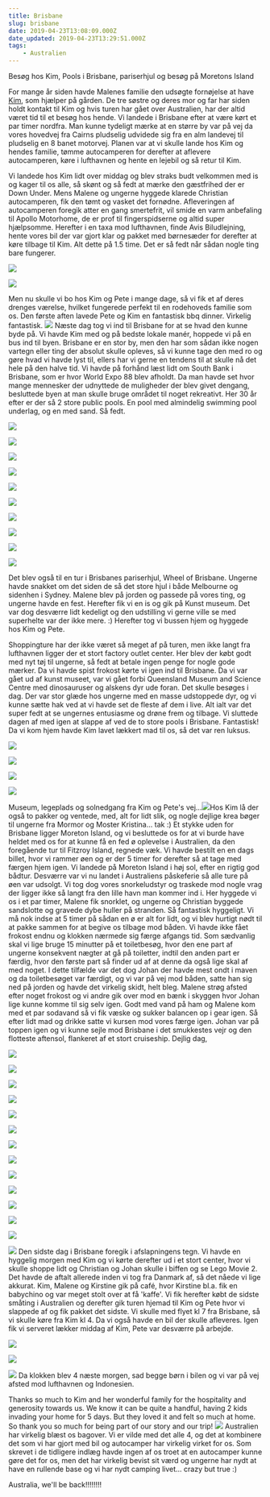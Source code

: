 ```yaml
---
title: Brisbane
slug: brisbane
date: 2019-04-23T13:08:09.000Z
date_updated: 2019-04-23T13:29:51.000Z
tags: 
    - Australien
---
```


Besøg hos Kim, Pools i Brisbane, pariserhjul og besøg på Moretons Island

For mange år siden havde Malenes familie den udsøgte fornøjelse at have [Kim](https://www.facebook.com/kim.yeates.3), som hjælper på gården. De tre søstre og deres mor og far har siden holdt kontakt til Kim og hvis turen har gået over Australien, har der altid været tid til et besøg hos hende. Vi landede i Brisbane efter at være kørt et par timer nordfra. Man kunne tydeligt mærke at en større by var på vej da vores hovedvej fra Cairns pludselig udvidede sig fra en alm landevej til pludselig en 8 banet motorvej. Planen var at vi skulle lande hos Kim og hendes familie, tømme autocamperen for derefter at aflevere autocamperen, køre i lufthavnen og hente en lejebil og så retur til Kim.

Vi landede hos Kim lidt over middag og blev straks budt velkommen med is og kager til os alle, så skønt og så fedt at mærke den gæstfrihed der er Down Under. Mens Malene og ungerne hyggede klarede Christian autocamperen, fik den tømt og vasket det fornødne. Afleveringen af autocamperen foregik atter en gang smertefrit, vil smide en varm anbefaling til Apollo Motorhome, de er prof til fingerspidserne og altid super hjælpsomme. 
Herefter i en taxa mod lufthavnen, finde Avis Biludlejning, hente vores bil der var gjort klar og pakket med børnesæder for derefter at køre tilbage til Kim. Alt dette på 1.5 time. Det er så fedt når sådan nogle ting bare fungerer.

![](/../../assets/images/2019/04/IMG_0001-3.jpg)

![](/../../assets/images/2019/04/IMG_0002-4.jpg)

Men nu skulle vi bo hos Kim og Pete i mange dage, så vi fik et af deres drenges værelse, hvilket fungerede perfekt til en rodehoveds familie som os. 
Den første aften lavede Pete og Kim en fantastisk bbq dinner. Virkelig fantastisk.
![](/../../assets/images/2019/04/IMG_0003-3.jpg)
Næste dag tog vi ind til Brisbane for at se hvad den kunne byde på. Vi havde Kim med og på bedste lokale manér, hoppede vi på en bus ind til byen. Brisbane er en stor by, men den har som sådan ikke nogen vartegn eller ting der absolut skulle opleves, så vi kunne tage den med ro og gøre hvad vi havde lyst til, ellers har vi gerne en tendens til at skulle nå det hele på den halve tid. Vi havde på forhånd læst lidt om South Bank i Brisbane, som er hvor World Expo 88 blev afholdt. Da man havde set hvor mange mennesker der udnyttede de muligheder der blev givet dengang, besluttede byen at man skulle bruge området til noget rekreativt. Her 30 år efter er der så 2 store public pools. En pool med almindelig swimming pool underlag, og en med sand. Så fedt. 

![](/../../assets/images/2019/04/IMG_0004-5.jpg)

![](/../../assets/images/2019/04/IMG_0005-5.jpg)

![](/../../assets/images/2019/04/IMG_0006-3.jpg)

![](/../../assets/images/2019/04/IMG_0007-5.jpg)

![](/../../assets/images/2019/04/IMG_0008-5.jpg)

![](/../../assets/images/2019/04/IMG_0009-3.jpg)

![](/../../assets/images/2019/04/IMG_0010-2.jpg)

![](/../../assets/images/2019/04/IMG_0011-5.jpg)

![](/../../assets/images/2019/04/IMG_2662.jpg)

![](/../../assets/images/2019/04/IMG_2666.jpg)

Det blev også til en tur i Brisbanes pariserhjul, Wheel of Brisbane. Ungerne havde snakket om det siden de så det store hjul i både Melbourne og sidenhen i Sydney. Malene blev på jorden og passede på vores ting, og ungerne havde en fest. Herefter fik vi en is og gik på Kunst museum. Det var dog desværre lidt kedeligt og den udstilling vi gerne ville se med superhelte var der ikke mere. :) Herefter tog vi bussen hjem og hyggede hos Kim og Pete.

Shoppingture har der ikke været så meget af på turen, men ikke langt fra lufthavnen ligger der et stort factory outlet center. Her blev der købt godt med nyt tøj til ungerne, så fedt at betale ingen penge for nogle gode mærker. 
Da vi havde spist frokost kørte vi igen ind til Brisbane. Da vi var gået ud af kunst museet, var vi gået forbi Queensland Museum and Science Centre med dinosauruser og alskens dyr ude foran. Det skulle besøges i dag. Der var stor glæde hos ungerne med en masse udstoppede dyr, og vi kunne sætte hak ved at vi havde set de fleste af dem i live. Alt ialt var det super fedt at se ungernes entusiasme og drøne frem og tilbage. Vi sluttede dagen af med igen at slappe af ved de to store pools i Brisbane. Fantastisk! Da vi kom hjem havde Kim lavet lækkert mad til os, så det var ren luksus.

![](/../../assets/images/2019/04/IMG_0012-2.jpg)

![](/../../assets/images/2019/04/IMG_0013-4.jpg)

![](/../../assets/images/2019/04/IMG_0014-4.jpg)

![](/../../assets/images/2019/04/IMG_0016-3.jpg)

Museum, legeplads og solnedgang fra Kim og Pete's vej...![](/../../assets/images/2019/04/IMG_0017-5.jpg)Hos Kim lå der også to pakker og ventede, med, alt for lidt slik, og nogle dejlige krea bøger til ungerne fra Mormor og Moster Kristina... tak :)
Et stykke uden for Brisbane ligger Moreton Island, og vi besluttede os for at vi burde have heldet med os for at kunne få en fed ø oplevelse i Australien, da den foregående tur til Fitzroy Island, regnede væk. Vi havde bestilt en en dags billet, hvor vi rammer øen og er der 5 timer for derefter så at tage med færgen hjem igen.
Vi landede på Moreton Island i høj sol, efter en rigtig god bådtur. Desværre var vi nu landet i Australiens påskeferie så alle ture på øen var udsolgt. Vi tog dog vores snorkeludstyr og traskede mod nogle vrag der ligger ikke så langt fra den lille havn man kommer ind i. Her hyggede vi os i et par timer, Malene fik snorklet, og ungerne og Christian byggede sandslotte og gravede dybe huller på stranden. Så fantastisk hyggeligt.
Vi må nok indse at 5 timer på sådan en ø er alt for lidt, og vi blev hurtigt nødt til at pakke sammen for at begive os tilbage mod båden. Vi havde ikke fået frokost endnu og klokken nærmede sig færge afgangs tid. Som sædvanlig skal vi lige bruge 15 minutter på et toiletbesøg, hvor den ene part af ungerne konsekvent nægter at gå på toiletter, indtil den anden part er færdig, hvor den første part så finder ud af at denne da også lige skal af med noget. I dette tilfælde var det dog Johan der havde mest ondt i maven og da toiletbesøget var færdigt, og vi var på vej mod båden, satte han sig ned på jorden og havde det virkelig skidt, helt bleg. Malene strøg afsted efter noget frokost og vi andre gik over mod en bænk i skyggen hvor Johan lige kunne komme til sig selv igen. Godt med vand på ham og Malene kom med et par sodavand så vi fik væske og sukker balancen op i gear igen. Så efter lidt mad og drikke satte vi kursen mod vores færge igen. Johan var på toppen igen og vi kunne sejle mod Brisbane i det smukkestes vejr og den flotteste aftensol, flankeret af et stort cruiseship. Dejlig dag, 

![](/../../assets/images/2019/04/IMG_0018-5.jpg)

![](/../../assets/images/2019/04/IMG_0019-5.jpg)

![](/../../assets/images/2019/04/IMG_0020-5.jpg)

![](/../../assets/images/2019/04/IMG_0022-5.jpg)

![](/../../assets/images/2019/04/IMG_0023-5.jpg)

![](/../../assets/images/2019/04/IMG_0024-3.jpg)

![](/../../assets/images/2019/04/IMG_0025-3.jpg)

![](/../../assets/images/2019/04/IMG_0026-4.jpg)

![](/../../assets/images/2019/04/IMG_0027-3.jpg)

![](/../../assets/images/2019/04/IMG_0028-4.jpg)

![](/../../assets/images/2019/04/IMG_0029-3.jpg)

![](/../../assets/images/2019/04/IMG_0030-1.jpg)

![](/../../assets/images/2019/04/IMG_0031-2.jpg)

![](/../../assets/images/2019/04/IMG_2692-1.jpg)
Den sidste dag i Brisbane foregik i afslapningens tegn. Vi havde en hyggelig morgen med Kim og vi kørte derefter ud i et stort center, hvor vi skulle shoppe lidt og Christian og Johan skulle i biffen og se Lego Movie 2. Det havde de aftalt allerede inden vi tog fra Danmark af, så det nåede vi lige akkurat. Kim, Malene og Kirstine gik på café, hvor Kirstine bl.a. fik en babychino og var meget stolt over at få 'kaffe'. Vi fik herefter købt de sidste småting i Australien og derefter gik turen hjemad til Kim og Pete hvor vi slappede af og fik pakket det sidste. Vi skulle med flyet kl 7 fra Brisbane, så vi skulle køre fra Kim kl 4. Da vi også havde en bil der skulle afleveres. Igen fik vi serveret lækker middag af Kim, Pete var desværre på arbejde. 

![](/../../assets/images/2019/04/IMG_0036-1.jpg)

![](/../../assets/images/2019/04/IMG_0037.jpg)

![](/../../assets/images/2019/04/IMG_0038-3.jpg)
Da klokken blev 4 næste morgen, sad begge børn i bilen og vi var på vej afsted mod lufthavnen og Indonesien.

Thanks so much to Kim and her wonderful family for the hospitality and generosity towards us. We know it can be quite a handful, having 2 kids invading your home for 5 days. But they loved it and felt so much at home. So thank you so much for being part of our story and our trip!
![](/../../assets/images/2019/04/IMG_0035-3.jpg)
Australien har virkelig blæst os bagover. Vi er vilde med det alle 4, og det at kombinere det som vi har gjort med bil og autocamper har virkelig virket for os. Som skrevet i de tidligere indlæg havde ingen af os troet at en autocamper kunne gøre det for os, men det har virkelig bevist sit værd og ungerne har nydt at have en rullende base og vi har nydt camping livet... crazy but true :)

Australia, we'll be back!!!!!!!!
